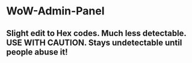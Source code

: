 # WoW-Admin-Panel

## Slight edit to Hex codes. Much less detectable. USE WITH CAUTION. Stays undetectable until people abuse it!
